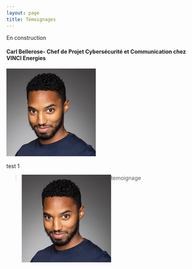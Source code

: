 ```yaml
---
layout: page
title: Témoignages
---
```

En construction

#### Carl Bellerose- Chef de Projet Cybersécurité et Communication chez VINCI Energies
![](assets/img/Bellerose.JPG)

test 1

<blockquote>
<img align="left" src="./assets/img/Bellerose.JPG">  temoignage
</blockquote>
